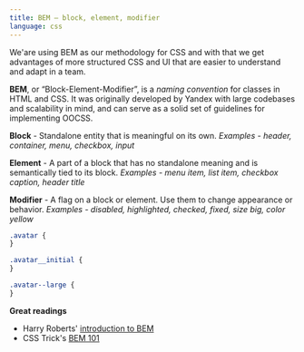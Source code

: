 ```yaml
---
title: BEM – block, element, modifier
language: css
---
```


We'are using BEM as our methodology for CSS and with that we get advantages of more structured CSS and UI that are easier to understand and adapt in a team.

**BEM**, or “Block-Element-Modifier”, is a _naming convention_ for classes in HTML and CSS. It was originally developed by Yandex with large codebases and scalability in mind, and can serve as a solid set of guidelines for implementing OOCSS.

**Block** - Standalone entity that is meaningful on its own.
_Examples - header, container, menu, checkbox, input_

**Element** - A part of a block that has no standalone meaning and is semantically tied to its block.
_Examples - menu item, list item, checkbox caption, header title_

**Modifier** - A flag on a block or element. Use them to change appearance or behavior.
_Examples - disabled, highlighted, checked, fixed, size big, color yellow_

```css
.avatar {
}

.avatar__initial {
}

.avatar--large {
}
```

**Great readings**

* Harry Roberts' [introduction to BEM](http://csswizardry.com/2013/01/mindbemding-getting-your-head-round-bem-syntax/)
* CSS Trick's [BEM 101](https://css-tricks.com/bem-101/)
